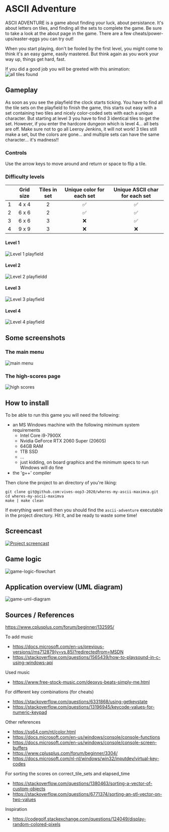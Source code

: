 # ASCII Adventure

ASCII ADVENTURE is a game about finding your luck, about persistance. It's about letters on tiles, and finding all the sets to complete the game. Be sure to take a look at the about page in the game. There are a few cheats/power-ups/easter-eggs you can try out!

When you start playing, don't be fooled by the first level, you might come to think it's an easy game, easily mastered. But think again as you work your way up, things get hard, fast.

If you did a good job you will be greeted with this animation:
![all tiles found](./img/endgame-screen.gif)

## Gameplay

As soon as you see the playfield the clock starts ticking.
You have to find all the tile sets on the playfield to finish the game, this starts out easy with a set containing two tiles and nicely color-coded sets with each a unique character.
But starting at level 3 you have to find 3 identical tiles to get the set.
However, if you enter the hardcore dungeon which is level 4... all bets are off. Make sure not to go all Leeroy Jenkins, it will not work!
3 tiles still make a set, but the colors are gone... and multiple sets can have the same character... it's madness!!

### Controls

Use the arrow keys to move around and return or space to flip a tile.

### Difficulty levels

|  | Grid size | Tiles in set | Unique color for each set | Unique ASCII char for each set |
|:-:|:-:|:-:|:-:|:-:|
| 1 | 4 x 4 | 2 | ✅ | ✅ |
| 2 | 6 x 6 | 2 | ✅ | ✅ |
| 3 | 6 x 6 | 3 | ❌ | ✅ |
| 4 | 9 x 9 | 3 | ❌ | ❌ |

#### Level 1

![Level 1 playfield](./img/level1.png)

#### Level 2

![Level 2 playfieldd](./img/level2.png)

#### Level 3

![Level 3 playfield](./img/level3.png)

#### Level 4

![Level 4 playfield](./img/level4.png)

## Some screenshots

### The main menu

![main menu](./img/main-menu.png)

### The high-scores page

![high scores](./img/high-scores.png)

## How to install

To be able to run this game you will need the following:

- an MS Windows machine with the following minimum system requirements
  - Intel Core i9-7900X
  - Nvidia GeForce RTX 2060 Super (2060S)
  - 64GB RAM
  - 1TB SSD
  - ...
  - just kidding, on board graphics and the minimum specs to run Windows will do fine
- the 'g++' compiler

Then clone the project to an directory of you're liking:

```shell
git clone git@github.com:vives-oop3-2020/wheres-my-ascii-maximva.git
cd wheres-my-ascii-maximva
make | make clean
```

If everything went well then you should find the `ascii-adventure` executable in the project directory.
Hit it, and be ready to waste some time!

## Screencast

[![Project screencast](http://img.youtube.com/vi/VDkP_Yb3foQ/0.jpg)](http://www.youtube.com/watch?v=VDkP_Yb3foQ "Video Title")

## Game logic

![game-logic-flowchart](./img/game-logic-flowchart.png)

## Application overview (UML diagram)

![game-uml-diagram](./img/ascii-adventure-diagram.png)

## Sources / References

<https://www.cplusplus.com/forum/beginner/132595/>

To add music

- <https://docs.microsoft.com/en-us/previous-versions//ms712879(v=vs.85)?redirectedfrom=MSDN>
- <https://stackoverflow.com/questions/1565439/how-to-playsound-in-c-using-windows-api>

Used music

- <https://www.free-stock-music.com/deoxys-beats-simply-me.html>

For different key combinations (for cheats)

- <https://stackoverflow.com/questions/6331868/using-getkeystate>
- <https://stackoverflow.com/questions/13196945/keycode-values-for-numeric-keypad>

Other references

- <https://ss64.com/nt/color.html>
- <https://docs.microsoft.com/en-us/windows/console/console-functions>
- <https://docs.microsoft.com/en-us/windows/console/console-screen-buffers>
- <https://www.cplusplus.com/forum/beginner/3304/>
- <https://docs.microsoft.com/nl-nl/windows/win32/inputdev/virtual-key-codes>

For sorting the scores on correct_tile_sets and elapsed_time

- <https://stackoverflow.com/questions/1380463/sorting-a-vector-of-custom-objects>
- <https://stackoverflow.com/questions/6771374/sorting-an-stl-vector-on-two-values>

Inspiration

- <https://codegolf.stackexchange.com/questions/124049/display-random-colored-pixels>